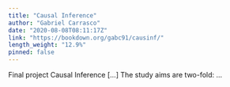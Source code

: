 ```yaml
---
title: "Causal Inference"
author: "Gabriel Carrasco"
date: "2020-08-08T08:11:17Z"
link: "https://bookdown.org/gabc91/causinf/"
length_weight: "12.9%"
pinned: false
---
```


Final project Causal Inference [...] The study aims are two-fold:  ...
